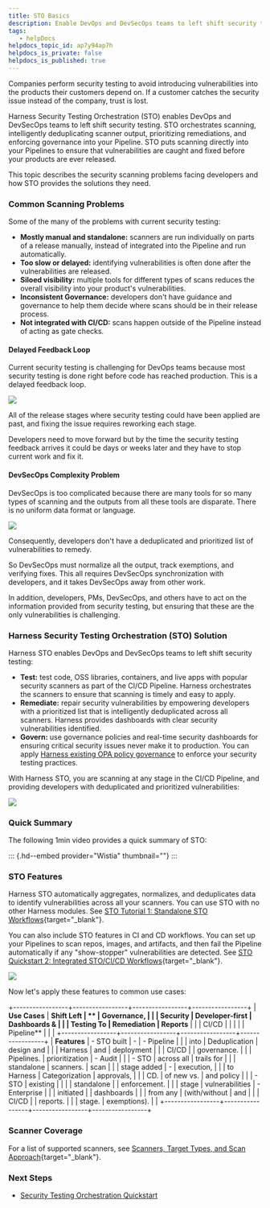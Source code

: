 ```yaml
---
title: STO Basics
description: Enable DevOps and DevSecOps teams to left shift security testing.
tags: 
   - helpDocs
helpdocs_topic_id: ap7y94ap7h
helpdocs_is_private: false
helpdocs_is_published: true
---
```


Companies perform security testing to avoid introducing vulnerabilities
into the products their customers depend on. If a customer catches the
security issue instead of the company, trust is lost.

Harness Security Testing Orchestration (STO) enables DevOps and
DevSecOps teams to left shift security testing. STO orchestrates
scanning, intelligently deduplicating scanner output, prioritizing
remediations, and enforcing governance into your Pipeline. STO puts
scanning directly into your Pipelines to ensure that vulnerabilities are
caught and fixed before your products are ever released.

This topic describes the security scanning problems facing developers
and how STO provides the solutions they need.

### Common Scanning Problems

Some of the many of the problems with current security testing:

-   **Mostly manual and standalone:** scanners are run individually on
    parts of a release manually, instead of integrated into the Pipeline
    and run automatically.
-   **Too slow or delayed:** identifying vulnerabilities is often done
    after the vulnerabilities are released.
-   **Siloed visibility:** multiple tools for different types of scans
    reduces the overall visibility into your product\'s vulnerabilities.
-   **Inconsistent Governance:** developers don\'t have guidance and
    governance to help them decide where scans should be in their
    release process.
-   **Not integrated with CI/CD:** scans happen outside of the Pipeline
    instead of acting as gate checks.

#### Delayed Feedback Loop

Current security testing is challenging for DevOps teams because most
security testing is done right before code has reached production. This
is a delayed feedback loop.

![](https://files.helpdocs.io/i5nl071jo5/articles/ap7y94ap7h/1647988169396/clean-shot-2022-03-22-at-15-29-09.png)

All of the release stages where security testing could have been applied
are past, and fixing the issue requires reworking each stage.

Developers need to move forward but by the time the security testing
feedback arrives it could be days or weeks later and they have to stop
current work and fix it.

#### DevSecOps Complexity Problem

DevSecOps is too complicated because there are many tools for so many
types of scanning and the outputs from all these tools are disparate.
There is no uniform data format or language.

![](https://files.helpdocs.io/i5nl071jo5/articles/ap7y94ap7h/1647988618571/clean-shot-2022-03-22-at-15-36-03.png)

Consequently, developers don\'t have a deduplicated and prioritized list
of vulnerabilities to remedy.

So DevSecOps must normalize all the output, track exemptions, and
verifying fixes. This all requires DevSecOps synchronization with
developers, and it takes DevSecOps away from other work.

In addition, developers, PMs, DevSecOps, and others have to act on the
information provided from security testing, but ensuring that these are
the only vulnerabilities is challenging.

### Harness Security Testing Orchestration (STO) Solution

Harness STO enables DevOps and DevSecOps teams to left shift security
testing:

-   **Test:** test code, OSS libraries, containers, and live apps with
    popular security scanners as part of the CI/CD Pipeline. Harness
    orchestrates the scanners to ensure that scanning is timely and easy
    to apply.
-   **Remediate:** repair security vulnerabilities by empowering
    developers with a prioritized list that is intelligently
    deduplicated across all scanners. Harness provides dashboards with
    clear security vulnerabilities identified.
-   **Govern:** use governance policies and real-time security
    dashboards for ensuring critical security issues never make it to
    production. You can apply [Harness existing OPA policy
    governance](/article/1d3lmhv4jl-harness-governance-overview) to
    enforce your security testing practices.

With Harness STO, you are scanning at any stage in the CI/CD Pipeline,
and providing developers with deduplicated and prioritized
vulnerabilities:

![](https://files.helpdocs.io/i5nl071jo5/articles/ap7y94ap7h/1647974851933/image.png)

### Quick Summary

The following 1min video provides a quick summary of STO:

::: {.hd--embed provider="Wistia" thumbnail=""}
:::

### STO Features

Harness STO automatically aggregates, normalizes, and deduplicates data
to identify vulnerabilities across all your scanners. You can use STO
with no other Harness modules. See [STO Tutorial 1: Standalone STO
Workflows](https://docs.harness.io/article/t57yct5guh){target="_blank"}.

You can also include STO features in CI and CD workflows. You can set up
your Pipelines to scan repos, images, and artifacts, and then fail the
Pipeline automatically if any \"show-stopper\" vulnerabilities are
detected. See [STO Quickstart 2: Integrated STO/CI/CD
Workflows](https://docs.harness.io/article/zy4h4ch6dh){target="_blank"}.

![](https://files.helpdocs.io/kw8ldg1itf/articles/ap7y94ap7h/1660650807410/sto-overview-update.png)

Now let\'s apply these features to common use cases:

+-----------------+-----------------+-----------------+-----------------+
| **Use Cases**   | **Shift Left    | **              | **Governance,   |
|                 | Security        | Developer-first | Dashboards &    |
|                 | Testing To      | Remediation**   | Reports**       |
|                 | CI/CD           |                 |                 |
|                 | Pipeline**      |                 |                 |
+-----------------+-----------------+-----------------+-----------------+
| **Features**    | -   STO built   | -               | -   Pipeline    |
|                 |     into        |   Deduplication |     design and  |
|                 |     Harness     |     and         |     deployment  |
|                 |     CI/CD       |                 |     governance. |
|                 |     Pipelines.  |  prioritization | -   Audit       |
|                 | -   STO         |     across all  |     trails for  |
|                 |     standalone  |     scanners.   |     scan        |
|                 |     stage added | -               |     execution,  |
|                 |     to Harness  |  Categorization |     approvals,  |
|                 |     CD.         |     of new vs.  |     and policy  |
|                 | -   STO         |     existing    |                 |
|                 |     standalone  |                 |    enforcement. |
|                 |     stage       | vulnerabilities | -   Enterprise  |
|                 |     initiated   |                 |     dashboards  |
|                 |     from any    |   (with/without |     and         |
|                 |     CI/CD       |                 |     reports.    |
|                 |     stage.      |    exemptions). |                 |
+-----------------+-----------------+-----------------+-----------------+

### Scanner Coverage

For a list of supported scanners, see [Scanners, Target Types, and Scan
Approach](https://docs.harness.io/article/0k0iubnzql#scanners_target_types_and_scan_approach){target="_blank"}.

### Next Steps

-   [Security Testing Orchestration
    Quickstart](/article/b5jv0vlrvf-security-testing-orchestration-quickstart)
